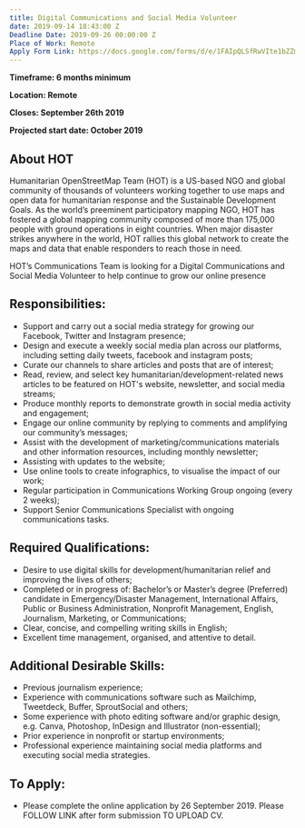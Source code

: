 ```yaml
---
title: Digital Communications and Social Media Volunteer
date: 2019-09-14 18:43:00 Z
Deadline Date: 2019-09-26 00:00:00 Z
Place of Work: Remote
Apply Form Link: https://docs.google.com/forms/d/e/1FAIpQLSfRwVIte1bZZmPuPAT4_yo_4zqHPqPTOBBBhzZYtWFhBoXvjA/viewform
---
```


**Timeframe: 6 months minimum**

**Location: Remote**

**Closes: September 26th 2019**

**Projected start date: October 2019**

## About HOT

Humanitarian OpenStreetMap Team (HOT) is a US-based NGO and global community of thousands of volunteers working together to use maps and open data for humanitarian response and the Sustainable Development Goals. As the world’s preeminent participatory mapping NGO, HOT has fostered a global mapping community composed of more than 175,000 people with ground operations in eight countries. When major disaster strikes anywhere in the world, HOT rallies this global network to create the maps and data that enable responders to reach those in need.

HOT’s Communications Team is looking for a Digital Communications and Social Media Volunteer to help continue to grow our online presence 

## Responsibilities: 
* Support and carry out a social media strategy for growing our Facebook, Twitter and Instagram presence;
* Design and execute a weekly social media plan across our platforms, including setting daily tweets, facebook and instagram posts;
* Curate our channels to share articles and posts that are of interest;
* Read, review, and select key humanitarian/development-related news articles to be featured on HOT's website, newsletter, and social media streams;
* Produce monthly reports to demonstrate growth in social media activity and engagement;
* Engage our online community by replying to comments and amplifying our community’s messages;
* Assist with the development of marketing/communications materials and other information resources, including monthly newsletter; 
* Assisting with updates to the website;
* Use online tools to create infographics, to visualise the impact of our work;
* Regular participation in Communications Working Group ongoing (every 2 weeks);
* Support Senior Communications Specialist with ongoing communications tasks.

## Required Qualifications:
* Desire to use digital skills for development/humanitarian relief and improving the lives of others;
* Completed or in progress of: Bachelor’s or Master’s degree (Preferred) candidate in Emergency/Disaster Management, International Affairs, Public or Business
Administration, Nonprofit Management, English, Journalism, Marketing, or Communications;
* Clear, concise, and compelling writing skills in English;
* Excellent time management, organised, and attentive to detail.

## Additional Desirable Skills:
* Previous journalism experience; 
* Experience with communications software such as Mailchimp, Tweetdeck, Buffer, SproutSocial and others;
* Some experience with photo editing software and/or graphic design, e.g. Canva, Photoshop, InDesign and Illustrator (non-essential);
* Prior experience in nonprofit or startup environments;
* Professional experience maintaining social media platforms and executing social media strategies.


## To Apply: 
* Please complete the online application by 26 September 2019. Please FOLLOW LINK after form submission TO UPLOAD CV.